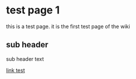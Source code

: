 <!--
author: gbmor
title: test page 1
description: first test page of the wiki
-->

# test page 1

this is a test page. it is the first test page of the wiki

## sub header

sub header text

[link test](https://github.com/gbmor/tildewiki)
